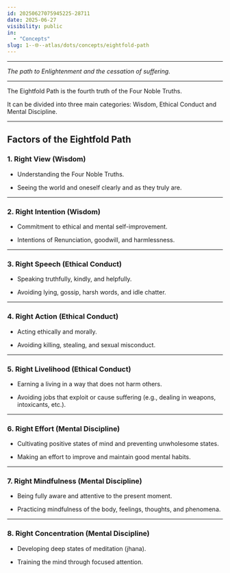 ```yaml
---
id: 20250627075945225-28711
date: 2025-06-27
visibility: public
in:
  - "Concepts"
slug: 1--🌐--atlas/dots/concepts/eightfold-path
---
```

___

*The path to Enlightenment and the cessation of suffering.*

___

The Eightfold Path is the fourth truth of the Four Noble Truths.

It can be divided into three main categories: Wisdom, Ethical Conduct and Mental Discipline.

___

## Factors of the Eightfold Path

### 1. Right View (Wisdom)

- Understanding the Four Noble Truths.

- Seeing the world and oneself clearly and as they truly are.

___

### 2. Right Intention (Wisdom)

- Commitment to ethical and mental self-improvement.

- Intentions of Renunciation, goodwill, and harmlessness.


---

### 3. Right Speech (Ethical Conduct)

- Speaking truthfully, kindly, and helpfully.

- Avoiding lying, gossip, harsh words, and idle chatter.


___

### 4. Right Action (Ethical Conduct)

- Acting ethically and morally.

- Avoiding killing, stealing, and sexual misconduct.

___

### 5. Right Livelihood (Ethical Conduct)

- Earning a living in a way that does not harm others.

- Avoiding jobs that exploit or cause suffering (e.g., dealing in weapons, intoxicants, etc.).


---

### 6. Right Effort (Mental Discipline)

- Cultivating positive states of mind and preventing unwholesome states.

- Making an effort to improve and maintain good mental habits.

___

### 7. Right Mindfulness (Mental Discipline)

- Being fully aware and attentive to the present moment.

- Practicing mindfulness of the body, feelings, thoughts, and phenomena.

___

### 8. Right Concentration (Mental Discipline)

- Developing deep states of meditation (jhana).

- Training the mind through focused attention.


